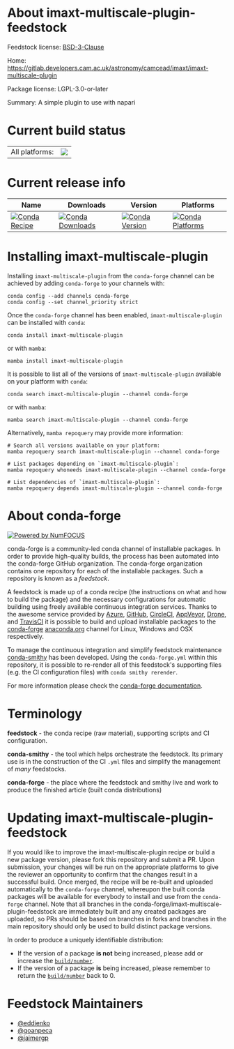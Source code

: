 About imaxt-multiscale-plugin-feedstock
=======================================

Feedstock license: [BSD-3-Clause](https://github.com/conda-forge/imaxt-multiscale-plugin-feedstock/blob/main/LICENSE.txt)

Home: https://gitlab.developers.cam.ac.uk/astronomy/camcead/imaxt/imaxt-multiscale-plugin

Package license: LGPL-3.0-or-later

Summary: A simple plugin to use with napari

Current build status
====================


<table><tr><td>All platforms:</td>
    <td>
      <a href="https://dev.azure.com/conda-forge/feedstock-builds/_build/latest?definitionId=19200&branchName=main">
        <img src="https://dev.azure.com/conda-forge/feedstock-builds/_apis/build/status/imaxt-multiscale-plugin-feedstock?branchName=main">
      </a>
    </td>
  </tr>
</table>

Current release info
====================

| Name | Downloads | Version | Platforms |
| --- | --- | --- | --- |
| [![Conda Recipe](https://img.shields.io/badge/recipe-imaxt--multiscale--plugin-green.svg)](https://anaconda.org/conda-forge/imaxt-multiscale-plugin) | [![Conda Downloads](https://img.shields.io/conda/dn/conda-forge/imaxt-multiscale-plugin.svg)](https://anaconda.org/conda-forge/imaxt-multiscale-plugin) | [![Conda Version](https://img.shields.io/conda/vn/conda-forge/imaxt-multiscale-plugin.svg)](https://anaconda.org/conda-forge/imaxt-multiscale-plugin) | [![Conda Platforms](https://img.shields.io/conda/pn/conda-forge/imaxt-multiscale-plugin.svg)](https://anaconda.org/conda-forge/imaxt-multiscale-plugin) |

Installing imaxt-multiscale-plugin
==================================

Installing `imaxt-multiscale-plugin` from the `conda-forge` channel can be achieved by adding `conda-forge` to your channels with:

```
conda config --add channels conda-forge
conda config --set channel_priority strict
```

Once the `conda-forge` channel has been enabled, `imaxt-multiscale-plugin` can be installed with `conda`:

```
conda install imaxt-multiscale-plugin
```

or with `mamba`:

```
mamba install imaxt-multiscale-plugin
```

It is possible to list all of the versions of `imaxt-multiscale-plugin` available on your platform with `conda`:

```
conda search imaxt-multiscale-plugin --channel conda-forge
```

or with `mamba`:

```
mamba search imaxt-multiscale-plugin --channel conda-forge
```

Alternatively, `mamba repoquery` may provide more information:

```
# Search all versions available on your platform:
mamba repoquery search imaxt-multiscale-plugin --channel conda-forge

# List packages depending on `imaxt-multiscale-plugin`:
mamba repoquery whoneeds imaxt-multiscale-plugin --channel conda-forge

# List dependencies of `imaxt-multiscale-plugin`:
mamba repoquery depends imaxt-multiscale-plugin --channel conda-forge
```


About conda-forge
=================

[![Powered by
NumFOCUS](https://img.shields.io/badge/powered%20by-NumFOCUS-orange.svg?style=flat&colorA=E1523D&colorB=007D8A)](https://numfocus.org)

conda-forge is a community-led conda channel of installable packages.
In order to provide high-quality builds, the process has been automated into the
conda-forge GitHub organization. The conda-forge organization contains one repository
for each of the installable packages. Such a repository is known as a *feedstock*.

A feedstock is made up of a conda recipe (the instructions on what and how to build
the package) and the necessary configurations for automatic building using freely
available continuous integration services. Thanks to the awesome service provided by
[Azure](https://azure.microsoft.com/en-us/services/devops/), [GitHub](https://github.com/),
[CircleCI](https://circleci.com/), [AppVeyor](https://www.appveyor.com/),
[Drone](https://cloud.drone.io/welcome), and [TravisCI](https://travis-ci.com/)
it is possible to build and upload installable packages to the
[conda-forge](https://anaconda.org/conda-forge) [anaconda.org](https://anaconda.org/)
channel for Linux, Windows and OSX respectively.

To manage the continuous integration and simplify feedstock maintenance
[conda-smithy](https://github.com/conda-forge/conda-smithy) has been developed.
Using the ``conda-forge.yml`` within this repository, it is possible to re-render all of
this feedstock's supporting files (e.g. the CI configuration files) with ``conda smithy rerender``.

For more information please check the [conda-forge documentation](https://conda-forge.org/docs/).

Terminology
===========

**feedstock** - the conda recipe (raw material), supporting scripts and CI configuration.

**conda-smithy** - the tool which helps orchestrate the feedstock.
                   Its primary use is in the construction of the CI ``.yml`` files
                   and simplify the management of *many* feedstocks.

**conda-forge** - the place where the feedstock and smithy live and work to
                  produce the finished article (built conda distributions)


Updating imaxt-multiscale-plugin-feedstock
==========================================

If you would like to improve the imaxt-multiscale-plugin recipe or build a new
package version, please fork this repository and submit a PR. Upon submission,
your changes will be run on the appropriate platforms to give the reviewer an
opportunity to confirm that the changes result in a successful build. Once
merged, the recipe will be re-built and uploaded automatically to the
`conda-forge` channel, whereupon the built conda packages will be available for
everybody to install and use from the `conda-forge` channel.
Note that all branches in the conda-forge/imaxt-multiscale-plugin-feedstock are
immediately built and any created packages are uploaded, so PRs should be based
on branches in forks and branches in the main repository should only be used to
build distinct package versions.

In order to produce a uniquely identifiable distribution:
 * If the version of a package **is not** being increased, please add or increase
   the [``build/number``](https://docs.conda.io/projects/conda-build/en/latest/resources/define-metadata.html#build-number-and-string).
 * If the version of a package **is** being increased, please remember to return
   the [``build/number``](https://docs.conda.io/projects/conda-build/en/latest/resources/define-metadata.html#build-number-and-string)
   back to 0.

Feedstock Maintainers
=====================

* [@eddienko](https://github.com/eddienko/)
* [@goanpeca](https://github.com/goanpeca/)
* [@jaimergp](https://github.com/jaimergp/)

